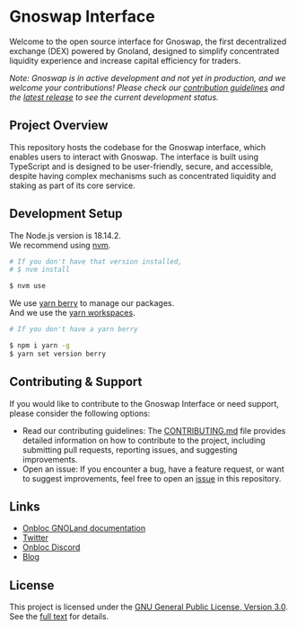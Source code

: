 # Gnoswap Interface
Welcome to the open source interface for Gnoswap, the first decentralized exchange (DEX) powered by Gnoland, designed to simplify concentrated liquidity experience and increase capital efficiency for traders.

_Note: Gnoswap is in active development and not yet in production, and we welcome your contributions! Please check our [contribution guidelines](https://github.com/gnoswap-labs/gnoswap-interface#contributing--support) and the [latest release](https://github.com/gnoswap-labs/gnoswap-interface/releases) to see the current development status._

## Project Overview
This repository hosts the codebase for the Gnoswap interface, which enables users to interact with Gnoswap. The interface is built using TypeScript and is designed to be user-friendly, secure, and accessible, despite having complex mechanisms such as concentrated liquidity and staking as part of its core service.

## Development Setup
The Node.js version is 18.14.2.  
We recommend using [nvm](https://github.com/nvm-sh/nvm).

```bash
# If you don't have that version installed,
# $ nvm install

$ nvm use
```

We use [yarn berry](https://yarnpkg.com) to manage our packages.  
And we use the [yarn workspaces](https://yarnpkg.com/features/workspaces).

```bash
# If you don't have a yarn berry

$ npm i yarn -g
$ yarn set version berry
```

## Contributing & Support
If you would like to contribute to the Gnoswap Interface or need support, please consider the following options:
- Read our contributing guidelines: The [CONTRIBUTING.md](https://github.com/gnoswap-labs/gnoswap-interface/blob/develop/CONTRIBUTING.md) file provides detailed information on how to contribute to the project, including submitting pull requests, reporting issues, and suggesting improvements.
- Open an issue: If you encounter a bug, have a feature request, or want to suggest improvements, feel free to open an [issue](https://github.com/gnoswap-labs/gnoswap-interface/issues) in this repository.

## Links

- [Onbloc GNOLand documentation](https://docs.onbloc.xyz/)
- [Twitter](https://twitter.com/onblocxyz)
- [Onbloc Discord](https://discord.gg/qQFBHdkt)
- [Blog](https://medium.com/onbloc)

## License
This project is licensed under the [GNU General Public License, Version 3.0](https://github.com/gnoswap-labs/gnoswap-interface/blob/develop/LICENSE). See the [full text](https://www.gnu.org/licenses/gpl-3.0.en.html) for details.
